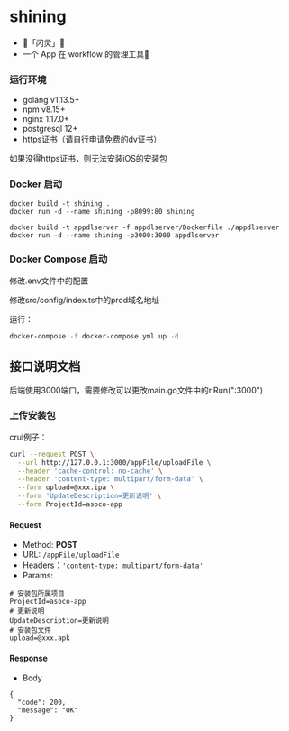 # shining
- 🌟「闪灵」🌟
- 一个 App 在 workflow 的管理工具🚀

### 运行环境
* golang v1.13.5+
* npm v8.15+
* nginx 1.17.0+
* postgresql 12+
* https证书（请自行申请免费的dv证书）

如果没得https证书，则无法安装iOS的安装包  

### Docker 启动
```bush
docker build -t shining .
docker run -d --name shining -p8099:80 shining
```  
```bush
docker build -t appdlserver -f appdlserver/Dockerfile ./appdlserver
docker run -d --name shining -p3000:3000 appdlserver
```

### Docker Compose 启动
修改.env文件中的配置

修改src/config/index.ts中的prod域名地址

运行：
```bash
docker-compose -f docker-compose.yml up -d
```

## 接口说明文档
后端使用3000端口，需要修改可以更改main.go文件中的r.Run(":3000")

### 上传安装包
crul例子：
```bash
curl --request POST \
  --url http://127.0.0.1:3000/appFile/uploadFile \
  --header 'cache-control: no-cache' \
  --header 'content-type: multipart/form-data' \
  --form upload=@xxx.ipa \
  --form 'UpdateDescription=更新说明' \
  --form ProjectId=asoco-app
```

#### Request
- Method: **POST**
- URL:  ```/appFile/uploadFile```
- Headers：```'content-type: multipart/form-data'```
- Params: 
```
# 安装包所属项目
ProjectId=asoco-app
# 更新说明
UpdateDescription=更新说明
# 安装包文件
upload=@xxx.apk
```
#### Response
- Body
```
{
  "code": 200,
  "message": "OK"
}
```